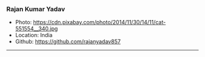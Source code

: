 ### Rajan Kumar Yadav
- Photo: https://cdn.pixabay.com/photo/2014/11/30/14/11/cat-551554__340.jpg
- Location: India
- Github: https://github.com/rajanyadav857
***
